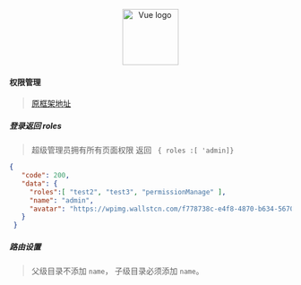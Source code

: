<p align="center"><a href="https://vuejs.org" target="_blank" rel="noopener noreferrer"><img width="100" src="https://vuejs.org/images/logo.png" alt="Vue logo"></a></p>

#### 权限管理

 >  [原框架地址](https://github.com/PanJiaChen/vueAdmin-template)

##### 登录返回 roles

 > 超级管理员拥有所有页面权限 返回 ``` { roles :[ 'admin]}```

 ```json
 {
    "code": 200,
    "data": {
      "roles":[ "test2", "test3", "permissionManage" ],
      "name": "admin",
      "avatar": "https://wpimg.wallstcn.com/f778738c-e4f8-4870-b634-56703b4acafe.gif"
    }
  }
 ```
##### 路由设置
 > 父级目录不添加 ```name```，
 >子级目录必须添加 ```name```。